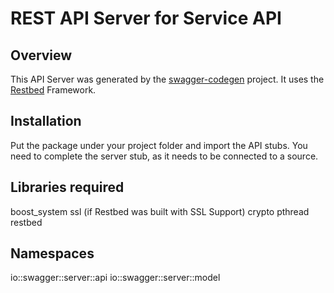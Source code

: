 # REST API Server for Service API

## Overview
This API Server was generated by the [swagger-codegen](https://github.com/swagger-api/swagger-codegen) project.
It uses the [Restbed](https://github.com/Corvusoft/restbed) Framework.


## Installation
Put the package under your project folder and import the API stubs.
You need to complete the server stub, as it needs to be connected to a source.


## Libraries required
boost_system
ssl (if Restbed was built with SSL Support)
crypto
pthread
restbed


## Namespaces
io::swagger::server::api
io::swagger::server::model
